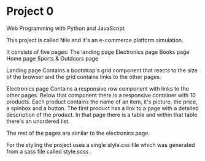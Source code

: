 # Project 0

Web Programming with Python and JavaScript

This project is called Nile and it's an e-commerce platform simulation.

It consists of five pages:
  The landing page
  Electronics page
  Books page
  Home page
  Sports & Outdoors page

Landing page
Contains a bootstrap's grid component that reacts to the size of the browser and the grid contains links to the other pages.

Electronics page
Contains a responsive row component with links to the other pages. Below that component there is a responsive container with 10 products. Each product contains the name of an item, it's picture, the price, a spinbox and a button. The first product has a link to a page with a detailed description of the product. In that page there is a table and within that table there's an unordered list.

The rest of the pages are similar to the electronics page.

For the styling the project uses a single style.css file which was generated from a sass file called style.scss .

